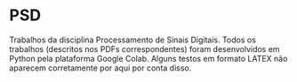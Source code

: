 # PSD
Trabalhos da disciplina Processamento de Sinais Digitais.
Todos os trabalhos (descritos nos PDFs correspondentes) foram desenvolvidos em Python pela plataforma Google Colab. Alguns testos em formato LATEX não aparecem corretamente por aqui por conta disso.
